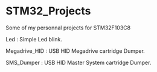 # STM32_Projects
Some of my personnal projects for STM32F103C8

Led : Simple Led blink.

Megadrive_HID : USB HID Megadrive cartridge Dumper.

SMS_Dumper : USB HID  Master System cartridge Dumper.
